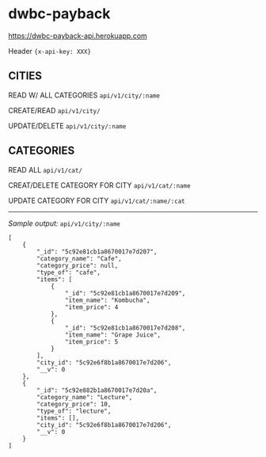 # dwbc-payback

https://dwbc-payback-api.herokuapp.com

Header `{x-api-key: XXX}`

## CITIES

READ W/ ALL CATEGORIES
`api/v1/city/:name`

CREATE/READ
`api/v1/city/`

UPDATE/DELETE
`api/v1/city/:name`

## CATEGORIES

READ ALL
`api/v1/cat/`

CREAT/DELETE CATEGORY FOR CITY
`api/v1/cat/:name`

UPDATE CATEGORY FOR CITY
`api/v1/cat/:name/:cat`

---

*Sample output:* `api/v1/city/:name`
```
[
    {
        "_id": "5c92e81cb1a8670017e7d207",
        "category_name": "Cafe",
        "category_price": null,
        "type_of": "cafe",
        "items": [
            {
                "_id": "5c92e81cb1a8670017e7d209",
                "item_name": "Kombucha",
                "item_price": 4
            },
            {
                "_id": "5c92e81cb1a8670017e7d208",
                "item_name": "Grape Juice",
                "item_price": 5
            }
        ],
        "city_id": "5c92e6f8b1a8670017e7d206",
        "__v": 0
    },
    {
        "_id": "5c92e882b1a8670017e7d20a",
        "category_name": "Lecture",
        "category_price": 10,
        "type_of": "lecture",
        "items": [],
        "city_id": "5c92e6f8b1a8670017e7d206",
        "__v": 0
    }
]
```
